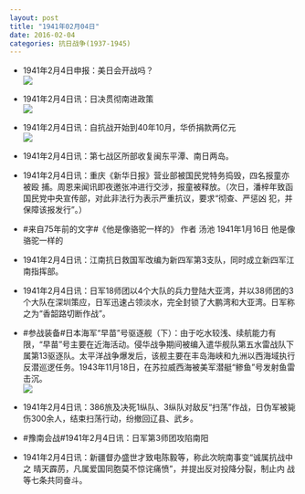 ```yaml
---
layout: post
title: "1941年02月04日"
date: 2016-02-04
categories: 抗日战争(1937-1945)
---
```


<meta name="referrer" content="no-referrer" />

- 1941年2月4日申报：美日会开战吗？ <br/><img src="https://ww1.sinaimg.cn/large/aca367d8jw1f0np7bulrdj20pt0ypqo4.jpg" />

- 1941年2月4日讯：日决贯彻南进政策 <br/><img src="https://ww1.sinaimg.cn/large/aca367d8jw1f0nngn4zr4j20by063t9s.jpg" />

- 1941年2月4日讯：自抗战开始到40年10月，华侨捐款两亿元 <br/><img src="https://ww3.sinaimg.cn/large/aca367d8jw1f0nlqffodoj207405ywf1.jpg" />

- 1941年2月4日讯：第七战区所部收复闽东平潭、南日两岛。 

- 1941年2月4日讯：重庆《新华日报》营业部被国民党特务捣毁，四名报童亦被殴 捕。周恩来闻讯即夜邀张冲进行交涉，报童被释放。（次日，潘梓年致函 国民党中央宣传部，对此非法行为表示严重抗议，要求“彻查、严惩凶 犯，并保障该报发行”。） 

- #来自75年前的文字#《他是像骆驼一样的》 作者 汤池 1941年1月16日 他是像骆驼一样的 

- 1941年2月4日讯：江南抗日救国军改编为新四军第3支队，同时成立新四军江南指挥部。 

- 1941年2月4日讯：日军18师团以4个大队的兵力登陆大亚湾，并以38师团的3个大队在深圳策应，日军迅速占领淡水，完全封锁了大鹏湾和大亚湾。日军称之为“香韶路切断作战”。 

- #参战装备#日本海军“早苗”号驱逐舰（下）：由于吃水较浅、续航能力有限，“早苗”号主要在近海活动。侵华战争期间被编入遣华舰队第五水雷战队下属第13驱逐队。太平洋战争爆发后，该舰主要在丰岛海峡和九洲以西海域执行反潜巡逻任务。1943年11月18日，在苏拉威西海被美军潜艇“鲹鱼”号发射鱼雷击沉。 <br/><img src="https://ww4.sinaimg.cn/large/aca367d8jw1f0n2nxclgxj20go06ydgd.jpg" />

- 1941年2月4日讯：386旅及决死1纵队、3纵队对敌反“扫荡”作战，日伪军被毙伤300余人，结束扫荡行动，纷撤回辽县、武乡。 

- #豫南会战#1941年2月4日讯：日军第3师团攻陷南阳 

- 1941年2月4日讯：新疆督办盛世才致电陈毅等，称此次皖南事变“诚属抗战中之 晴天霹苈，凡属爱国同胞莫不惊诧痛愤”，并提出反对投降分裂，制止内 战等七条共同奋斗。 


